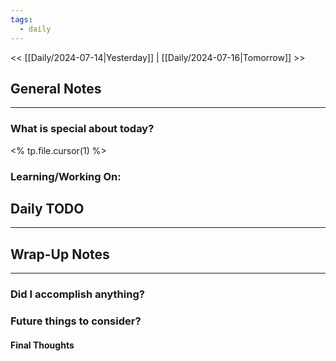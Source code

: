 ```yaml
---
tags:
  - daily
---
```

<< [[Daily/2024-07-14|Yesterday]] |  [[Daily/2024-07-16|Tomorrow]] >>

## General Notes
---
### What is special about today?
<% tp.file.cursor(1) %>

### Learning/Working On:



## Daily TODO
---




## Wrap-Up Notes
---
### Did I accomplish anything?
### Future things to consider?
#### Final Thoughts

